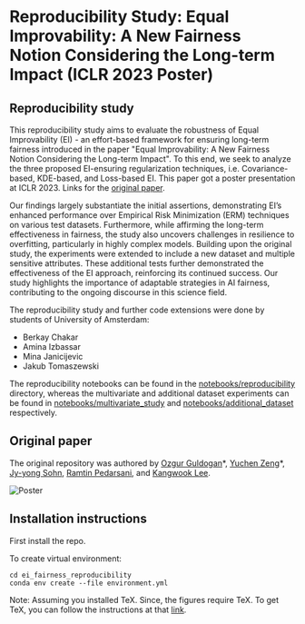 # Reproducibility Study: Equal Improvability: A New Fairness Notion Considering the Long-term Impact (ICLR 2023 Poster)

## Reproducibility study
This reproducibility study aims to evaluate the robustness of Equal Improvability (EI) - an effort-based framework for ensuring long-term fairness introduced in the paper "Equal Improvability: A New Fairness Notion Considering the Long-term Impact". To this end, we seek to analyze the three proposed EI-ensuring regularization techniques, i.e. Covariance-based, KDE-based, and Loss-based EI. This paper got a poster presentation at ICLR 2023.
Links for the [original paper](https://openreview.net/forum?id=dhYUMMy0_Eg).

Our findings largely substantiate the initial assertions, demonstrating EI’s enhanced performance over Empirical Risk Minimization (ERM) techniques on various test datasets. Furthermore, while affirming the long-term effectiveness in fairness, the study also uncovers challenges in resilience to overfitting, particularly in highly complex models.
Building upon the original study, the experiments were extended to include a new dataset and multiple sensitive attributes. These additional tests further demonstrated the effectiveness of the EI approach, reinforcing its continued success. Our study highlights the importance of adaptable strategies in AI fairness, contributing to the ongoing discourse in this science field.

The reproducibility study and further code extensions were done by students of University of Amsterdam:

- Berkay Chakar
- Amina Izbassar
- Mina Janicijevic
- Jakub Tomaszewski

The reproducibility notebooks can be found in the [notebooks/reproducibility](notebooks/reproducibility) directory, whereas the multivariate and additional dataset experiments can be found in [notebooks/multivariate_study](notebooks/multivariate_study) and [notebooks/additional_dataset](notebooks/additional_dataset) respectively.

## Original paper
The original repository was authored by [Ozgur Guldogan](https://guldoganozgur.github.io)\*, [Yuchen Zeng](https://yzeng58.github.io/zyc_cv/)\*, [Jy-yong Sohn](https://itml.yonsei.ac.kr/professor), [Ramtin Pedarsani](https://web.ece.ucsb.edu/~ramtin/), and [Kangwook Lee](https://kangwooklee.com).

![Poster](poster.png)


## Installation instructions

First install the repo.

To create virtual environment:

```shell
cd ei_fairness_reproducibility
conda env create --file environment.yml
```
Note: Assuming you installed TeX. Since, the figures require TeX. To get TeX, you can follow the instructions at that [link](https://www.latex-project.org/get/).

